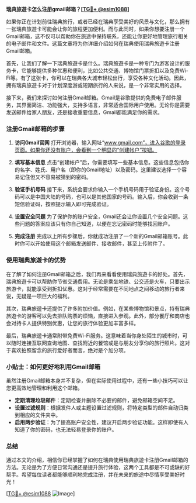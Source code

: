 **瑞典旅遊卡怎么注册gmail邮箱？[[TG💪+ @esim1088](https://t.me/s/esim1088)]**

如果你正在计划前往瑞典旅行，或者已经在瑞典享受美好的风景与文化，那么拥有一张瑞典旅遊卡可能会让你的旅程更加便利。而与此同时，如果你想要注册一个Gmail邮箱，这不仅可以帮助你在旅途中保持联系，还能让你更好地管理旅行相关的电子邮件和文件。这篇文章将为你详细介绍如何在瑞典使用瑞典旅遊卡注册Gmail邮箱。

首先，让我们了解一下瑞典旅遊卡是什么。瑞典旅遊卡是一种专门为游客设计的服务卡，它能够提供多种优惠和便利，比如公共交通、博物馆门票折扣以及免费Wi-Fi等。有了这张卡，你可以在瑞典各大城市轻松出行，享受各种文化活动。因此，拥有瑞典旅遊卡对于计划深度游或短期旅行的人来说，是一个非常实用的选择。

接下来，我们来探讨如何注册Gmail邮箱。Gmail是谷歌提供的免费电子邮件服务，其界面简洁、功能强大，支持多语言，非常适合国际用户使用。无论你是需要发送邮件给家人朋友，还是接收重要信息，Gmail都能满足你的需求。

### 注册Gmail邮箱的步骤

1. **访问Gmail官网**
   打开浏览器，输入网址“www.gmail.com”，进入谷歌的登录页面。如果你还没有账户，会看到一个明显的“创建帐户”按钮。

2. **填写基本信息**
   点击“创建帐户”后，你需要填写一些基本信息。这些信息包括你的名字、姓氏、用户名（即你的Gmail地址）以及密码。这里建议选择一个容易记住但又不容易被猜到的密码。

3. **验证手机号码**
   接下来，系统会要求你输入一个手机号码用于验证身份。这个号码可以是中国大陆的号码，也可以是其他国家的号码。输入后，你会收到一条短信验证码，按照提示输入即可完成验证。

4. **设置安全问题**
   为了保护你的账户安全，Gmail还会让你设置几个安全问题。这些问题的答案应该只有你自己知道，以便在忘记密码时能够找回账户。

5. **完成注册**
   完成以上所有步骤后，你就成功注册了一个新的Gmail邮箱账号。此时你可以开始使用这个邮箱发送邮件、接收邮件，甚至上传附件了。

### 使用瑞典旅遊卡的优势

在了解了如何注册Gmail邮箱之后，我们再来看看使用瑞典旅遊卡的好处。首先，瑞典旅遊卡可以帮助你节省交通费用。无论是乘坐地铁、公交还是火车，只要出示旅游卡，就能享受到折扣优惠。这对于经常需要在不同地点之间移动的旅行者来说，无疑是一项巨大的福利。

其次，瑞典旅遊卡还提供了许多附加价值。例如，在某些博物馆和景点，持有瑞典旅遊卡的游客可以免去排队购票的烦恼，直接进入参观。此外，部分餐厅和商店也会对持卡人提供特别优惠，让您的旅行体验更加丰富多样。

最后，瑞典旅遊卡通常附带免费Wi-Fi服务。这意味着当你身处陌生的城市时，可以随时连接互联网查询地图、查找附近的餐馆或是与朋友分享你的旅行照片。这对于喜欢拍照留念的旅行爱好者而言，绝对是个加分项。

### 小贴士：如何更好地利用Gmail邮箱

虽然注册Gmail邮箱本身并不复杂，但在实际使用过程中，还有一些小技巧可以让您更高效地管理和利用这个邮箱。

- **定期清理垃圾邮件**：定期检查并删除不必要的邮件，避免邮箱空间不足。
- **设置过滤规则**：根据发件人或主题设置过滤规则，将特定类型的邮件自动归类到相应的文件夹中。
- **启用两步验证**：为了提高账户安全性，建议开启两步验证功能。这样即使有人知道了你的密码，也无法轻易登录你的账户。

### 总结

通过本文的介绍，相信你已经掌握了如何在瑞典使用瑞典旅遊卡注册Gmail邮箱的方法。无论是为了方便日常沟通还是提升旅行体验，这两个工具都是不可或缺的好帮手。希望每位读者都能够顺利地完成注册，并在未来的旅途中尽情享受美好时光！

[[TG💪+ @esim1088](https://t.me/s/esim1088) ![Image](https://i.postimg.cc/4NQfJmqS/Snipaste-2025-05-13-00-14-12.png)]